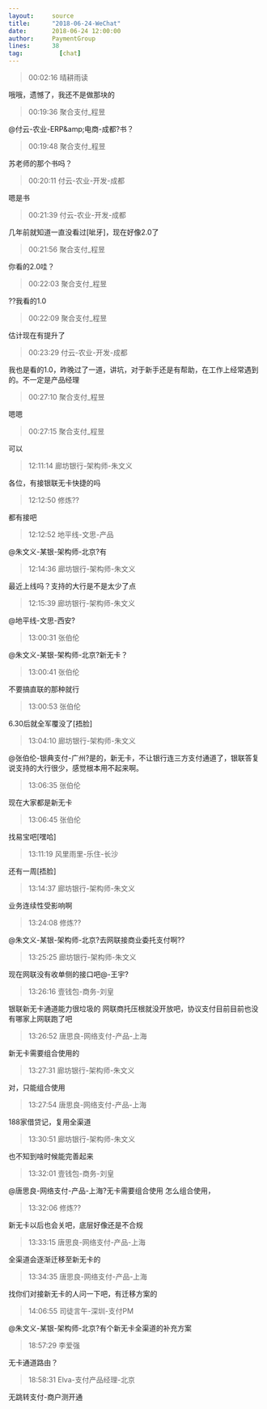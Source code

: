 ```yaml
---
layout:     source 
title:      "2018-06-24-WeChat"
date:       2018-06-24 12:00:00
author:     PaymentGroup
lines:      38 
tag:		  [chat]
---
```

> 00:02:16  晴耕雨读  
   
哦哦，遗憾了，我还不是做那块的  
   
> 00:19:36  聚合支付_程昱  
   
@付云-农业-ERP&amp;amp;电商-成都?书？  
   
> 00:19:48  聚合支付_程昱  
   
苏老师的那个书吗？  
   
> 00:20:11  付云-农业-开发-成都  
   
嗯是书  
   
> 00:21:39  付云-农业-开发-成都  
   
几年前就知道一直没看过[呲牙]，现在好像2.0了  
   
> 00:21:56  聚合支付_程昱  
   
你看的2.0哇？  
   
> 00:22:03  聚合支付_程昱  
   
??我看的1.0  
   
> 00:22:09  聚合支付_程昱  
   
估计现在有提升了  
   
> 00:23:29  付云-农业-开发-成都  
   
我也是看的1.0，昨晚过了一道，讲坑，对于新手还是有帮助，在工作上经常遇到的。不一定是产品经理  
   
> 00:27:10  聚合支付_程昱  
   
嗯嗯  
   
> 00:27:15  聚合支付_程昱  
   
可以  
   
> 12:11:14  廊坊银行-架构师-朱文义  
   
各位，有接银联无卡快捷的吗  
   
> 12:12:50  修炼??  
   
都有接吧  
   
> 12:12:52  地平线-文思-产品  
   
@朱文义-某银-架构师-北京?有  
   
> 12:14:36  廊坊银行-架构师-朱文义  
   
最近上线吗？支持的大行是不是太少了点  
   
> 12:15:39  廊坊银行-架构师-朱文义  
   
@地平线-文思-西安?  
   
> 13:00:31  张伯伦  
   
@朱文义-某银-架构师-北京?新无卡？  
   
> 13:00:41  张伯伦  
   
不要搞直联的那种就行  
   
> 13:00:53  张伯伦  
   
6.30后就全军覆没了[捂脸]  
   
> 13:04:10  廊坊银行-架构师-朱文义  
   
@张伯伦-银典支付-广州?是的，新无卡，不让银行连三方支付通道了，银联答复说支持的大行很少，感觉根本用不起来啊。  
   
> 13:06:35  张伯伦  
   
现在大家都是新无卡  
   
> 13:06:45  张伯伦  
   
找易宝吧[嘿哈]  
   
> 13:11:19  风里雨里-乐住-长沙  
   
还有一周[捂脸]  
   
> 13:14:37  廊坊银行-架构师-朱文义  
   
业务连续性受影响啊  
   
> 13:24:08  修炼??  
   
@朱文义-某银-架构师-北京?去网联接商业委托支付啊??   
   
> 13:25:25  廊坊银行-架构师-朱文义  
   
现在网联没有收单侧的接口吧@-王宇?  
   
> 13:26:16  壹钱包-商务-刘皇  
   
银联新无卡通道能力很垃圾的 网联商托压根就没开放吧，协议支付目前目前也没有哪家上网联跑了吧  
   
> 13:26:52  唐思良-网络支付-产品-上海  
   
新无卡需要组合使用的  
   
> 13:27:31  廊坊银行-架构师-朱文义  
   
对，只能组合使用  
   
> 13:27:54  唐思良-网络支付-产品-上海  
   
188家借贷记，复用全渠道  
   
> 13:30:51  廊坊银行-架构师-朱文义  
   
也不知到啥时候能完善起来  
   
> 13:32:01  壹钱包-商务-刘皇  
   
@唐思良-网络支付-产品-上海?无卡需要组合使用 怎么组合使用，  
   
> 13:32:06  修炼??  
   
新无卡以后也会关吧，底层好像还是不合规  
   
> 13:33:15  唐思良-网络支付-产品-上海  
   
全渠道会逐渐迁移至新无卡的  
   
> 13:34:35  唐思良-网络支付-产品-上海  
   
找你们对接新无卡的人问一下吧，有迁移方案的  
   
> 14:06:55  司徒言午-深圳-支付PM  
   
@朱文义-某银-架构师-北京?有个新无卡全渠道的补充方案  
   
> 18:57:29  李爱强  
   
无卡通道路由？  
   
> 18:58:31  Elva-支付产品经理-北京  
   
无跳转支付-商户测开通  
   
